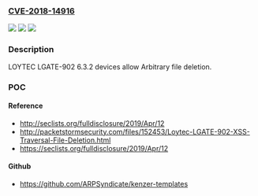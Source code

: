 ### [CVE-2018-14916](https://cve.mitre.org/cgi-bin/cvename.cgi?name=CVE-2018-14916)
![](https://img.shields.io/static/v1?label=Product&message=n%2Fa&color=blue)
![](https://img.shields.io/static/v1?label=Version&message=n%2Fa&color=blue)
![](https://img.shields.io/static/v1?label=Vulnerability&message=n%2Fa&color=brighgreen)

### Description

LOYTEC LGATE-902 6.3.2 devices allow Arbitrary file deletion.

### POC

#### Reference
- http://seclists.org/fulldisclosure/2019/Apr/12
- http://packetstormsecurity.com/files/152453/Loytec-LGATE-902-XSS-Traversal-File-Deletion.html
- https://seclists.org/fulldisclosure/2019/Apr/12

#### Github
- https://github.com/ARPSyndicate/kenzer-templates

